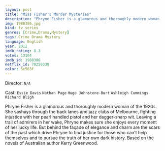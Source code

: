 ```yaml
---
layout: post
title: "Miss Fisher's Murder Mysteries"
description: "Phryne Fisher is a glamorous and thoroughly modern woman of the 1920s. She sashays through the back lanes and jazz clubs of Melbourne, fighting injustice with her pearl handled pistol and her dagger-sharp wit. Leaving a trail of admirers in her wake, Phryne makes sure she enjoys every moment of her lucky life. But behind the façade of elegance and charm are the scars of the past which drive Phryne to find justice for those who can't help themselves and to pursue the truth of her own dark history. Based on the novels of Australian autho.."
img: 1988386.jpg
kind: tv series
genres: [Crime,Drama,Mystery]
tags: Crime Drama Mystery 
language: English
year: 2012
imdb_rating: 8.3
votes: 13104
imdb_id: 1988386
netflix_id: 70259338
color: 5e503f
---
```

Director: `N/A`  

Cast: `Essie Davis` `Nathan Page` `Hugo Johnstone-Burt` `Ashleigh Cummings` `Richard Bligh` 

Phryne Fisher is a glamorous and thoroughly modern woman of the 1920s. She sashays through the back lanes and jazz clubs of Melbourne, fighting injustice with her pearl handled pistol and her dagger-sharp wit. Leaving a trail of admirers in her wake, Phryne makes sure she enjoys every moment of her lucky life. But behind the façade of elegance and charm are the scars of the past which drive Phryne to find justice for those who can't help themselves and to pursue the truth of her own dark history. Based on the novels of Australian author Kerry Greenwood.